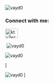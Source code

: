 <p align="left"> <img src="https://komarev.com/ghpvc/?username=vayd0&label=Profile%20views&color=0e75b6&style=flat" alt="vayd0" /> </p>

<h3 align="left">Connect with me:</h3>
<p align="left">
<a href="https://discord.gg/kty7ezFtWR" target="blank"><img align="center" src="https://raw.githubusercontent.com/rahuldkjain/github-profile-readme-generator/master/src/images/icons/Social/discord.svg" alt="kty7ezFtWR" height="30" width="40" /></a>
</p>


<p>&nbsp;<img align="center" src="https://github-readme-stats.vercel.app/api?username=vayd0&show_icons=true&locale=en" alt="vayd0" /></p>

<p><img align="center" src="https://github-readme-streak-stats.herokuapp.com/?user=vayd0&" alt="vayd0" /></p>

[<p><img align="left" src="https://github-readme-stats.vercel.app/api/top-langs?username=vayd0&show_icons=true&locale=en&layout=compact" alt="vayd0" /></p>]
